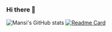 ### Hi there 👋

<!--
**mansisewaa/mansisewaa** is a ✨ _special_ ✨ repository because its `README.md` (this file) appears on your GitHub profile.

Here are some ideas to get you started:

- 🔭 I’m currently working on ...
- 🌱 I’m currently learning ...
- 👯 I’m looking to collaborate on ...
- 🤔 I’m looking for help with ...
- 💬 Ask me about ...
- 📫 How to reach me: ...
- 😄 Pronouns: ...
- ⚡ Fun fact: ...
-->
![Mansi's GitHub stats](https://github-readme-stats.vercel.app/api?username=mansisewaa&count_private=true&show_icons=true&theme=dracula)
[![Readme Card](https://github-readme-stats.vercel.app/api/pin/?username=mansisewaa&repo=github-readme-stats)](https://github.com/mansisewaa/github-readme-stats)
